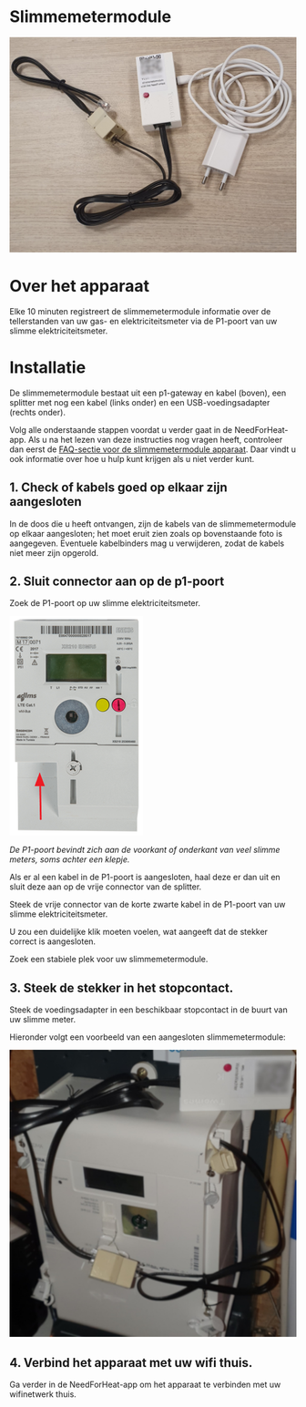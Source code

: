 # Slimmemetermodule

![device](../assets/p1-gateway-and-accessories.jpg)

# Over het apparaat

Elke 10 minuten registreert de slimmemetermodule informatie over de tellerstanden van uw gas- en elektriciteitsmeter via de P1-poort van uw slimme elektriciteitsmeter.

# Installatie

De slimmemetermodule bestaat uit een p1-gateway en kabel (boven), een splitter met nog een kabel (links onder) en een USB-voedingsadapter (rechts onder).

Volg alle onderstaande stappen voordat u verder gaat in de NeedForHeat-app. Als u na het lezen van deze instructies nog vragen heeft, controleer dan eerst de [FAQ-sectie voor de slimmemetermodule apparaat](../../faq/). Daar vindt u ook informatie over hoe u hulp kunt krijgen als u niet verder kunt.

## 1. Check of kabels goed op elkaar zijn aangesloten 

In de doos die u heeft ontvangen, zijn de kabels van de slimmemetermodule op elkaar aangesloten; het moet eruit zien zoals op bovenstaande foto is aangegeven. Eventuele kabelbinders mag u verwijderen, zodat de kabels niet meer zijn opgerold.

## 2. Sluit connector aan op de p1-poort

Zoek de P1-poort op uw slimme elektriciteitsmeter.

![p1-poort](../assets/P1MeterEnexis.png)

_De P1-poort bevindt zich aan de voorkant of onderkant van veel slimme meters, soms achter een klepje._

Als er al een kabel in de P1-poort is aangesloten, haal deze er dan uit en sluit deze aan op de vrije connector van de splitter.

Steek de vrije connector van de korte zwarte kabel in de P1-poort van uw slimme elektriciteitsmeter.

U zou een duidelijke klik moeten voelen, wat aangeeft dat de stekker correct is aangesloten.

Zoek een stabiele plek voor uw slimmemetermodule.

## 3. Steek de stekker in het stopcontact.

Steek de voedingsadapter in een beschikbaar stopcontact in de buurt van uw slimme meter.

Hieronder volgt een voorbeeld van een aangesloten slimmemetermodule:

![aangesloten slimmemetermodule](../assets/p1-installed.jpg)

## 4. Verbind het apparaat met uw wifi thuis.

Ga verder in de NeedForHeat-app om het apparaat te verbinden met uw wifinetwerk thuis.
